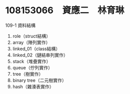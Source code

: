 # 108153066　資應二　林育琳
109-1 資料結構
1. role（struct結構）
2. array（陣列實作）
3. linked_01（class結構）
4. linked_02（鏈結串列實作）
5. stack（堆疊實作）
6. queue（佇列實作）
7. tree（樹實作）
8. binary tree（二元樹實作）
9. hash（雜湊表實作）
